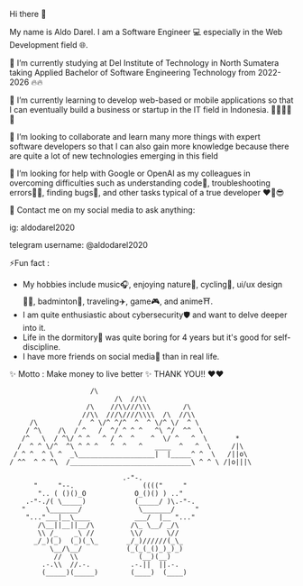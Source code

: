 Hi there 👋

My name is Aldo Darel. I am a Software Engineer 💻 especially in the Web Development field 🌐. 

 🔭 I’m currently studying at Del Institute of Technology in North Sumatera taking Applied Bachelor of Software Engineering Technology from 2022-2026 🔥🔥

 🌱 I’m currently learning to develop web-based or mobile applications so that I can eventually build a business or startup in the IT field in Indonesia. 👨🏼‍💻🚀🚀

 👯 I’m looking to collaborate and learn many more things with expert software developers so that I can also gain more knowledge because there are quite a lot of new technologies emerging in this field

 🤔 I’m looking for help with Google or OpenAI as my colleagues in overcoming difficulties such as understanding code🤔, troubleshooting errors😵‍💫, finding bugs🤯, and other tasks typical of a true developer ❤️‍🔥😎

 💬 Contact me on my social media to ask anything:

   ig: aldodarel2020

   telegram username: @aldodarel2020

⚡Fun fact :  
- My hobbies include music🎧, enjoying nature🍃, cycling🚴, ui/ux design🧑‍💻, badminton🏸, traveling✈️, game🎮, and anime⛩️.
- I am quite enthusiastic about cybersecurity🛡️ and want to delve deeper into it.
- Life in the dormitory🏢 was quite boring for 4 years but it's good for self-discipline. 
- I have more friends on social media📲 than in real life.

 ✨ Motto : Make money to live better ✨
 THANK YOU!! ❤️❤️



                        /\
                              /\  //\\
                       /\    //\\///\\\        /\
                      //\\  ///\////\\\\  /\  //\\
         /\          /  ^ \/^ ^/^  ^  ^ \/^ \/  ^ \
        / ^\    /\  / ^   /  ^/ ^ ^ ^   ^\ ^/  ^^  \
       /^   \  / ^\/ ^ ^   ^ / ^  ^    ^  \/ ^   ^  \       *
      /  ^ ^ \/^  ^\ ^ ^ ^   ^  ^   ^   ____  ^   ^  \     /|\
     / ^ ^  ^ \ ^  _\___________________|  |_____^ ^  \   /||o\
    / ^^  ^ ^ ^\  /______________________________\ ^ ^ \ /|o|||\
  
                                .-"-.                          
          "     "--.                 (((("     "
           ".. ( ()()_O            O_()() ) .."
        .-"-./( \_____)            (_____/ )\.-"-.
       "     \_______/              \_______/     "
        "..."___|__\____           ___/  |__ "..."
           /\__||__||__/\         /\_ \__/ _/\
           \\ /_    _\ //         \\/      \//
          _/_)(_)  (_)(_\_       _/_)//////(_\_
              \__/\__/           (_(_(_()_)_)_)
               //  \\               (__)(__)
            .-.\\  //.-.          .-.||  ||.-.
            (_____)(_____)        (____)  (____)

